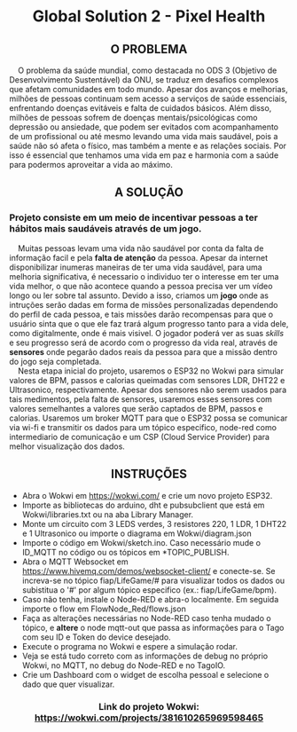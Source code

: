 # <center>Global Solution 2 - Pixel Health </center>

## <center>O PROBLEMA</center>
&nbsp;&nbsp;&nbsp;&nbsp;O problema da saúde mundial, como destacada no ODS 3 (Objetivo de Desenvolvimento Sustentável) da ONU, se traduz em desafios complexos que afetam comunidades em todo mundo. Apesar dos avanços e melhorias, milhões de pessoas continuam sem acesso a serviços de saúde essenciais, enfrentando doenças evitáveis ​​e falta de cuidados básicos. Além disso, milhões de pessoas sofrem de doenças mentais/psicológicas como depressão ou ansiedade, que podem ser evitados com acompanhamento de um profissional ou até mesmo levando uma vida mais saudável, pois a saúde não só afeta o físico, mas também a mente e as relações sociais. Por isso é essencial que tenhamos uma vida em paz e harmonia com a saúde para podermos aproveitar a vida ao máximo.

## <center>A SOLUÇÃO</center>
### Projeto consiste em um meio de incentivar pessoas a ter hábitos mais saudáveis através de um jogo.
&nbsp;&nbsp;&nbsp;&nbsp;Muitas pessoas levam uma vida não saudável por conta da falta de informação facil e pela **falta de atenção** da pessoa. Apesar da internet disponibilizar inumeras maneiras de ter uma vida saudável, para uma melhoria significativa, é necessario o individuo ter o interesse em ter uma vida melhor, o que não acontece quando a pessoa precisa ver um vídeo longo ou ler sobre tal assunto. Devido a isso, criamos um **jogo** onde as intruções serão dadas em forma de missões personalizadas dependendo do perfil de cada pessoa, e tais missões darão recompensas para que o usuário sinta que o que ele faz trará algum progresso tanto para a vida dele, como digitalmente, onde é mais visivel. O jogador poderá ver as suas *skills* e seu progresso será de acordo com o progresso da vida real, através de **sensores** onde pegarão dados reais da pessoa para que a missão dentro do jogo seja completada.<br>
&nbsp;&nbsp;&nbsp;&nbsp;Nesta etapa inicial do projeto, usaremos o ESP32 no Wokwi para simular valores de BPM, passos e calorias queimadas com sensores LDR, DHT22 e Ultrasonico, respectivamente. Apesar dos sensores não serem usados para tais medimentos, pela falta de sensores, usaremos esses sensores com valores semelhantes a valores que serão captados de BPM, passos e calorias. Usaremos um broker MQTT para que o ESP32 possa se comunicar via wi-fi e transmitir os dados para um tópico especifico, node-red como intermediario de comunicação e um CSP (Cloud Service Provider) para melhor visualização dos dados.

## <center>INSTRUÇÕES</center>
* Abra o Wokwi em https://wokwi.com/ e crie um novo projeto ESP32.
* Importe as bibliotecas do arduino, dht e pubsubclient que está em Wokwi/libraries.txt ou na aba Library Manager.
* Monte um circuito com 3 LEDS verdes, 3 resistores 220, 1 LDR, 1 DHT22 e 1 Ultrasonico ou importe o diagrama em Wokwi/diagram.json
* Importe o código em Wokwi/sketch.ino. Caso necessário mude o ID_MQTT no código ou os tópicos em *TOPIC_PUBLISH.
* Abra o MQTT Websocket em https://www.hivemq.com/demos/websocket-client/ e conecte-se. Se increva-se no tópico fiap/LifeGame/# para visualizar todos os dados ou subistitua o '#' por algum tópico especifico (ex.: fiap/LifeGame/bpm).
* Caso não tenha, instale o Node-RED e abra-o localmente. Em seguida importe o flow em FlowNode_Red/flows.json
* Faça as alterações necessárias no Node-RED caso tenha mudado o tópico, e **altere** o node mqtt-out que passa as informações para o Tago com seu ID e Token do device desejado. 
* Execute o programa no Wokwi e espere a simulação rodar.
* Veja se está tudo correto com as informações de debug no próprio Wokwi, no MQTT, no debug do Node-RED e no TagoIO.
* Crie um Dashboard com o widget de escolha pessoal e selecione o dado que quer visualizar.

### <center>Link do projeto Wokwi: https://wokwi.com/projects/381610265969598465</center>